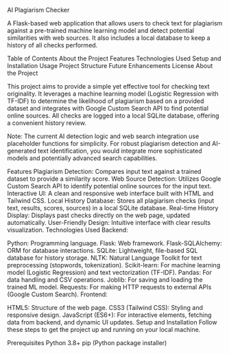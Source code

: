 AI Plagiarism Checker

A Flask-based web application that allows users to check text for plagiarism against a pre-trained machine learning model and detect potential similarities with web sources. It also includes a local database to keep a history of all checks performed.

Table of Contents
About the Project
Features
Technologies Used
Setup and Installation
Usage
Project Structure
Future Enhancements
License
About the Project

This project aims to provide a simple yet effective tool for checking text originality. It leverages a machine learning model (Logistic Regression with TF-IDF) to determine the likelihood of plagiarism based on a provided dataset and integrates with Google Custom Search API to find potential online sources. All checks are logged into a local SQLite database, offering a convenient history review.

Note: The current AI detection logic and web search integration use placeholder functions for simplicity. For robust plagiarism detection and AI-generated text identification, you would integrate more sophisticated models and potentially advanced search capabilities.

Features
Plagiarism Detection: Compares input text against a trained dataset to provide a similarity score.
Web Source Detection: Utilizes Google Custom Search API to identify potential online sources for the input text.
Interactive UI: A clean and responsive web interface built with HTML and Tailwind CSS.
Local History Database: Stores all plagiarism checks (input text, results, scores, sources) in a local SQLite database.
Real-time History Display: Displays past checks directly on the web page, updated automatically.
User-Friendly Design: Intuitive interface with clear results visualization.
Technologies Used
Backend:

Python: Programming language.
Flask: Web framework.
Flask-SQLAlchemy: ORM for database interactions.
SQLite: Lightweight, file-based SQL database for history storage.
NLTK: Natural Language Toolkit for text preprocessing (stopwords, tokenization).
Scikit-learn: For machine learning model (Logistic Regression) and text vectorization (TF-IDF).
Pandas: For data handling and CSV operations.
Joblib: For saving and loading the trained ML model.
Requests: For making HTTP requests to external APIs (Google Custom Search).
Frontend:

HTML5: Structure of the web page.
CSS3 (Tailwind CSS): Styling and responsive design.
JavaScript (ES6+): For interactive elements, fetching data from backend, and dynamic UI updates.
Setup and Installation
Follow these steps to get the project up and running on your local machine.

Prerequisites
Python 3.8+
pip (Python package installer)
